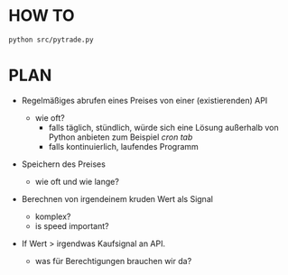 # HOW TO

```
python src/pytrade.py
```

# PLAN

* Regelmäßiges abrufen eines Preises von einer (existierenden) API
  - wie oft?
    - falls täglich, stündlich, würde sich eine Lösung außerhalb von Python anbieten zum Beispiel *cron tab*
    - falls kontinuierlich, laufendes Programm
* Speichern des Preises
    - wie oft und wie lange?

* Berechnen von irgendeinem kruden Wert als Signal
    - komplex?
    - is speed important?
* If Wert > irgendwas Kaufsignal an API.
    - was für Berechtigungen brauchen wir da?
